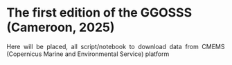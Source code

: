# The first edition of the GGOSSS (Cameroon, 2025)

<div align=justify>
  
Here will be placed, all script/notebook to download data from CMEMS (Copernicus Marine and Environmental Service) platform

</div>
